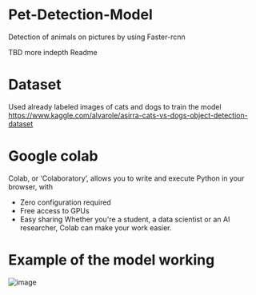 # Pet-Detection-Model
Detection of animals on pictures by using Faster-rcnn

TBD more indepth Readme

# Dataset
Used already labeled images of cats and dogs to train the model
https://www.kaggle.com/alvarole/asirra-cats-vs-dogs-object-detection-dataset

# Google colab
Colab, or ‘Colaboratory’, allows you to write and execute Python in your browser, with

- Zero configuration required
- Free access to GPUs
- Easy sharing
Whether you're a student, a data scientist or an AI researcher, Colab can make your work easier.

# Example of the model working
![image](https://user-images.githubusercontent.com/22921655/151787114-390cc84c-8147-434e-8138-4dc89e3d2034.png)
